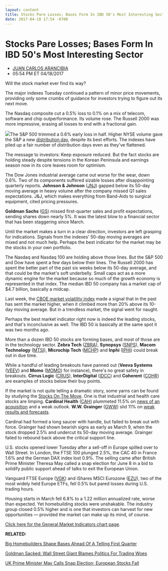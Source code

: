 ```yaml
---
layout: content
title: Stocks Pare Losses; Bases Form In IBD 50's Most Interesting Sector
date: 2017-04-18 17:54 -0700
---
```



Stocks Pare Losses; Bases Form In IBD 50's Most Interesting Sector
===================================================================




* [JUAN CARLOS ARANCIBIA](https://www.investors.com/author/arancibiaj/ "Posts by JUAN CARLOS ARANCIBIA")
* 05:54 PM ET 04/18/2017






Will the stock market ever find its way?


The major indexes Tuesday continued a pattern of minor price movements, providing only some crumbs of guidance for investors trying to figure out its next move.


The Nasdaq composite cut a 0.5% loss to 0.1% on a mix of telecom, software and chip outperformance. Its volume rose. The Russell 2000 was more impressive, erasing all losses to end with a fractional gain.


![](https://www.investors.com/wp-content/uploads/2017/04/MP_6x5_041817-193x300.png)The S&P 500 trimmed a 0.6% early loss in half. Higher NYSE volume gave the S&P a new [distribution day](http://education.investors.com/lesson.aspx?id=735759&sourceid=735764), despite its best efforts. The indexes have piled up a fair number of distribution days even as they've flattened.


The message to investors: Keep exposure reduced. But the fact stocks are holding steady despite tensions in the Korean Peninsula and earnings season now in its core leaves room for optimism.


The Dow Jones industrial average came out worse for the wear, down 0.6%. Two of its components suffered sizable losses after disappointing quarterly reports. **Johnson & Johnson** ([JNJ](https://research.investors.com/quote.aspx?symbol=JNJ)) gapped below its 50-day moving average in heavy volume after the company missed Q1 sales expectations. J&J, which makes everything from Band-Aids to surgical equipment, cited pricing pressures.


**Goldman Sachs** ([GS](https://research.investors.com/quote.aspx?symbol=GS)) missed first-quarter sales and profit expectations, sending shares down nearly 5%. It was the latest blow to a financial sector that has been staggering since March.


Until the market makes a turn in a clear direction, investors are left grasping for indications. Signals from the indexes' 50-day moving averages are mixed and not much help. Perhaps the best indicator for the market may be the stocks in your own portfolio.


The Nasdaq and Nasdaq 100 are holding above those lines. But the S&P 500 and Dow have spent a few days below their lines. The Russell 2000 has spent the better part of the past six weeks below its 50-day average, and that could be the market's soft underbelly. Small caps act as a more dynamic engine for the market because so much of the growth economy is represented in that index. The median IBD 50 company has a market cap of $4.7 billion, basically a midcap.


Last week, the [CBOE market volatility index](http://research.investors.com/psychological-market-indicators/chart?type=volatility) made a signal that in the past has sent the market higher, when it climbed more than 20% above its 10-day moving average. But in a trendless market, the signal went for naught.


Perhaps the best market indicator right now is indeed the leading stocks, and that's inconclusive as well. The IBD 50 is basically at the same spot it was two months ago.


More than a dozen IBD 50 stocks are forming bases, and most of those are in the technology sector. **Zebra Tech** ([ZBRA](https://research.investors.com/quote.aspx?symbol=ZBRA)), **Synopsys** ([SNPS](https://research.investors.com/quote.aspx?symbol=SNPS)), **Macom Technology** ([MTSI](https://research.investors.com/quote.aspx?symbol=MTSI)), **Microchip Tech** ([MCHP](https://research.investors.com/quote.aspx?symbol=MCHP)) and **Inphi** ([IPHI](https://research.investors.com/quote.aspx?symbol=IPHI)) could break out in due time.


While a handful of leading breakouts have panned out (**Veeva Systems** ([VEEV](https://research.investors.com/quote.aspx?symbol=VEEV)) and **Momo** ([MOMO](https://research.investors.com/quote.aspx?symbol=MOMO)) for instance), there's no great safety in breakouts. **Cirrus Logic** ([CRUS](https://research.investors.com/quote.aspx?symbol=CRUS)), **InterDigital** ([IDCC](https://research.investors.com/quote.aspx?symbol=IDCC)) and **Coherent** ([COHR](https://research.investors.com/quote.aspx?symbol=COHR)) are examples of stocks below their buy points.


If the market is not quite telling a dramatic story, some yarns can be found by studying the [Stocks On The Move](http://research.investors.com/stocksonthemove.aspx?stklist=up). One is that industrial and health care stocks are limping. **Cardinal Health** ([CAH](https://research.investors.com/quote.aspx?symbol=CAH)) plummeted 11.5% on [news of an acquisition](https://www.investors.com/news/cardinal-health-plunges-on-this-big-deal-with-medtronic/?src=A00220&yptr=yahoo) and a weak outlook. **W.W. Grainger** ([GWW](https://research.investors.com/quote.aspx?symbol=GWW)) slid 11% on [weak results and forecasts](https://www.investors.com/news/grainger-miss-outlook-cut-sends-shares-hurtling-as-industrials-waver/).


Cardinal had formed a long saucer with handle, but failed to break out with force. Grainger had shown bearish signs as early as March 9, when the stock dropped 2.5% and undercut its 50-day moving average. Grainger failed to rebound back above the critical support line.


U.S. stocks opened lower Tuesday after a sell-off in Europe spilled over to Wall Street. In London, the FTSE 100 plunged 2.5%, the CAC 40 in France 1.6% and the German DAX index lost 0.9%. The selling came after British Prime Minister Theresa May called a snap election for June 8 in a bid to solidify public support ahead of talks to exit the European Union.


Vanguard FTSE Europe ([VGK](https://research.investors.com/quote.aspx?symbol=VGK)) and iShares MSCI Eurozone ([EZU](https://research.investors.com/quote.aspx?symbol=EZU)), two of the most widely held Europe ETFs, fell 0.5% but pared losses during U.S. trading hours.


Housing starts in March fell 6.8% to a 1.22 million annualized rate, worse than expected. Yet homebuilding stocks were unshakable. The industry group closed 0.5% higher and is one that investors can harvest for new opportunities — provided the market can make up its mind, of course.


[Click here for the General Market Indicators chart page](https://www.investors.com/wp-content/uploads/2017/04/IBD1804152655GMI.pdf).


**RELATED:**


[Big Homebuilders Shape Bases Ahead Of A Telling First Quarter](https://www.investors.com/research/ibd-industry-themes/big-homebuilders-shape-bases-ahead-of-a-telling-first-quarter/)


[Goldman Sacked: Wall Street Giant Blames Politics For Trading Woes](https://www.investors.com/news/dow-stock-goldman-sachs-bank-of-america-report-q1-earnings/)


[UK Prime Minister May Calls Snap Election; European Stocks Fall](https://www.investors.com/politics/u-k-prime-minister-may-calls-snap-election-european-stocks-fall/)




